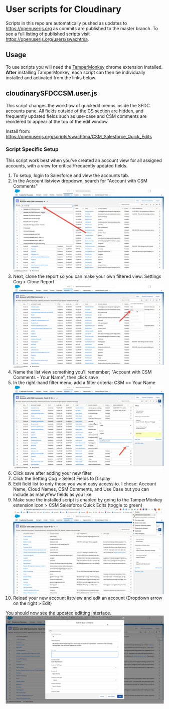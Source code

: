 # User scripts for Cloudinary

Scripts in this repo are automatically pushed as updates to https://openuserjs.org as commits are published to the master branch. To see a full listing of published scripts visit https://openuserjs.org/users/swachtma.

## Usage

To use scripts you will need the [TamperMonkey](https://chrome.google.com/webstore/detail/tampermonkey/dhdgffkkebhmkfjojejmpbldmpobfkfo?hl=en) chrome extension installed. **After** installing TamperMonkey, each script can then be individually installed and activated from the links below.

## cloudinarySFDCCSM.user.js

This script changes the workflow of quickedit menus inside the SFDC accounts pane. All fields outside of the CS section are hidden, and frequently updated fields such as use-case and CSM comments are reordered to appear at the top of the edit window.

Install from: https://openuserjs.org/scripts/swachtma/CSM_Salesforce_Quick_Edits

### Script Specific Setup

This script work best when you've created an account view for all assigned accounts, with a view for critical/frequently updated fields.

1. To setup, login to Salesforce and view the accounts tab.
2. In the Account listview dropdown, search for "Account with CSM Comments"
   ![Find the Account With Comments Report](readme_images/accountWithComments.png)
3. Next, clone the report so you can make your own filtered view: Settings Cog > Clone Report
   ![Clone the report to edit filters](readme_images/cloneReport.png)
4. Name the list view something you'll remember; "Account with CSM Comments - Your Name", then click save
5. In the right-hand filter menu, add a filter criteria: CSM == Your Name
   ![Filter to only your accounts](readme_images/csmFilter.png)
6. Click save after adding your new filter
7. Click the Setting Cog > Select Fields to Display
8. Edit field list to only those you want easy access to. I chose: Account Name, Cloud Names, CSM Comments, and Use Case but you can include as many/few fields as you like.
9. Make sure the installed script is enabled by going to the TamperMonkey extension icon > CSM Salesforce Quick Edits (toggle to green)
   ![Check that the user script is enabled](readme_images/tamperEnabled.png)
10. Reload your new account listview and edit an account (Dropdown arrow on the right > Edit)

You should now see the updated editting interface.
![Updated CSM Edit Window](readme_images/updatedView.png)
